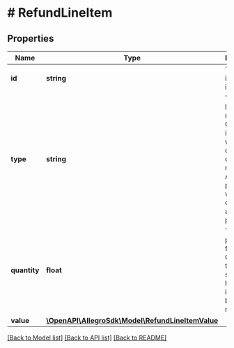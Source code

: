 # # RefundLineItem

## Properties

Name | Type | Description | Notes
------------ | ------------- | ------------- | -------------
**id** | **string** | The line-item identifier. |
**type** | **string** | Type for line items refund. QUANTITY is provided when you can refund one or more items. AMOUNT is provided when you can refund a partial price. |
**quantity** | **float** | This field is provided for QUANTITY type only. It specifies how many items will be refunded. | [optional]
**value** | [**\OpenAPI\AllegroSdk\Model\RefundLineItemValue**](RefundLineItemValue.md) |  | [optional]

[[Back to Model list]](../../README.md#models) [[Back to API list]](../../README.md#endpoints) [[Back to README]](../../README.md)
